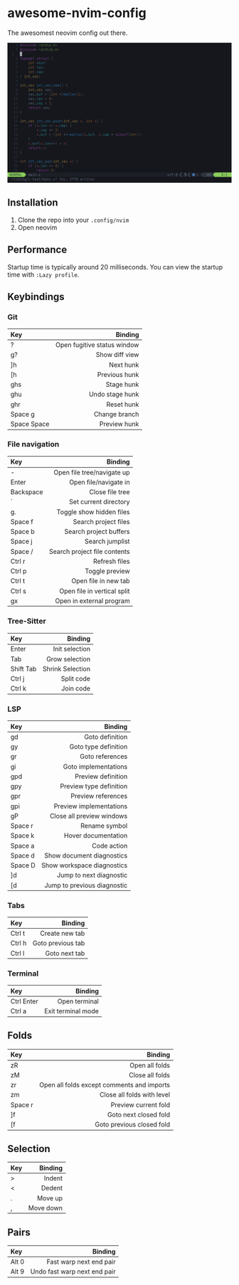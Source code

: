# awesome-nvim-config

The awesomest neovim config out there.

![Screenshot of config](preview.png)

## Installation

1. Clone the repo into your `.config/nvim`
2. Open neovim

## Performance

Startup time is typically around 20 milliseconds. You can view the startup time
with `:Lazy profile`.

## Keybindings

### Git

| Key         |                     Binding |
| :---------- | --------------------------: |
| ?           | Open fugitive status window |
| g?          |              Show diff view |
| ]h          |                   Next hunk |
| [h          |               Previous hunk |
| ghs         |                  Stage hunk |
| ghu         |             Undo stage hunk |
| ghr         |                  Reset hunk |
| Space g     |               Change branch |
| Space Space |                Preview hunk |

### File navigation

| Key       |                      Binding |
| :-------- | ---------------------------: |
| -         |   Open file tree/navigate up |
| Enter     |        Open file/navigate in |
| Backspace |              Close file tree |
| `         |        Set current directory |
| g.        |     Toggle show hidden files |
| Space f   |         Search project files |
| Space b   |       Search project buffers |
| Space j   |              Search jumplist |
| Space /   | Search project file contents |
| Ctrl r    |                Refresh files |
| Ctrl p    |               Toggle preview |
| Ctrl t    |         Open file in new tab |
| Ctrl s    |  Open file in vertical split |
| gx        |     Open in external program |

### Tree-Sitter

| Key       |          Binding |
| :-------- | ---------------: |
| Enter     |   Init selection |
| Tab       |   Grow selection |
| Shift Tab | Shrink Selection |
| Ctrl j    |       Split code |
| Ctrl k    |        Join code |

### LSP

| Key     |                     Binding |
| :------ | --------------------------: |
| gd      |             Goto definition |
| gy      |        Goto type definition |
| gr      |             Goto references |
| gi      |        Goto implementations |
| gpd     |          Preview definition |
| gpy     |     Preview type definition |
| gpr     |          Preview references |
| gpi     |     Preview implementations |
| gP      |   Close all preview windows |
| Space r |               Rename symbol |
| Space k |         Hover documentation |
| Space a |                 Code action |
| Space d |   Show document diagnostics |
| Space D |  Show workspace diagnostics |
| \]d     |     Jump to next diagnostic |
| \[d     | Jump to previous diagnostic |

### Tabs

| Key    |           Binding |
| :----- | ----------------: |
| Ctrl t |    Create new tab |
| Ctrl h | Goto previous tab |
| Ctrl l |     Goto next tab |

### Terminal

| Key        |            Binding |
| :--------- | -----------------: |
| Ctrl Enter |      Open terminal |
| Ctrl a     | Exit terminal mode |

## Folds

| Key     |                                    Binding |
| :------ | -----------------------------------------: |
| zR      |                             Open all folds |
| zM      |                            Close all folds |
| zr      | Open all folds except comments and imports |
| zm      |                 Close all folds with level |
| Space r |                       Preview current fold |
| ]f      |                      Goto next closed fold |
| [f      |                  Goto previous closed fold |

## Selection

| Key |   Binding |
| :-- | --------: |
| >   |    Indent |
| <   |    Dedent |
| .   |   Move up |
| ,   | Move down |

## Pairs

| Key   |                      Binding |
| :---- | ---------------------------: |
| Alt 0 |      Fast warp next end pair |
| Alt 9 | Undo fast warp next end pair |
